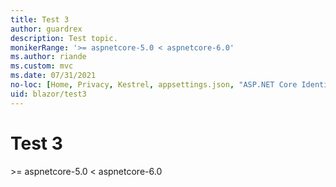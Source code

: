 ```yaml
---
title: Test 3
author: guardrex
description: Test topic.
monikerRange: '>= aspnetcore-5.0 < aspnetcore-6.0'
ms.author: riande
ms.custom: mvc
ms.date: 07/31/2021
no-loc: [Home, Privacy, Kestrel, appsettings.json, "ASP.NET Core Identity", cookie, Cookie, Blazor, "Blazor Server", "Blazor WebAssembly", "Identity", "Let's Encrypt", Razor, SignalR]
uid: blazor/test3
---
```

# Test 3

&gt;= aspnetcore-5.0 &lt; aspnetcore-6.0

